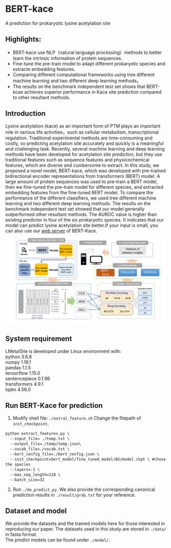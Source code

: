 # BERT-kace
A prediction for prokaryotic lysine acetylation site


## Highlights:
* BERT-kace use NLP（natural language processing）methods to better learn the intrinsic information of protein sequences.
* Fine-tune the pre-train model to adapt different prokaryotic species and extracte embedding features.
* Comparing different computational frameworks using tree different machine learning and two different deep learning methods。 
* The results on the benchmark independent test set shows that BERT-kcae achieves superior performance in Kace site prediction compared to other resultant methods.

## Introduction
Lysine acetylation (kace) as an important form of PTM plays an important role in various life activities，such as cellular metabolism, transcriptional regulation. Traditional experimental methods are time-consuming and costly, so predicting acetylation site accurately and quickly is a meaningful and challenging task. Recently, several machine learning and deep learning methods have been developed for acetylation site prediction, but they use traditional features such as sequence features and physicochemical features, which are diverse and cumbersome to extract. In this study, we proposed a novel model, BERT-kace, which was developed with pre-trained bidirectional encoder representations from transformers (BERT) model. A large amount of protein sequences was used to pre-train a BERT model, then we fine-tuned the pre-train model for different species, and extracted embedding features from the fine-tuned BERT model. To compare the performance of the different classifiers, we used tree different machine learning and two different deep learning methods. The results on the benchmark independent test set showed that our model generally outperformed other resultant methods. The AUROC value is higher than existing predictor in four of the six prokaryotic species. It indicates that our model can predict lysine acetylation site better.If your input is small, you can also use our [web server](http://bert-kace.zhulab.org.cn/) of BERT-Kace.
![BERT_Kace_architecture](https://github.com/leo97king/BERT-kace/blob/main/image/BERT_Kace_architecture.png)

## System requirement
LMetalSite is developed under Linux environment with:  
python  3.6.8  
numpy  1.19.1  
pandas  1.1.5  
tensorflow  1.15.0  
sentencepiece  0.1.96  
transformers  4.9.1  
tqdm  4.56.0  


## Run BERT-Kace for prediction
1. Modify shell file: `./extral_feature.sh` Change the filepath of `init_checkpoint`.
```
python extract_features.py \
  --input_file= ./temp.txt \  
  --output_file=./temp/temp.json\
  --vocab_file=./vocab.txt \
  --bert_config_file=./bert_config.json \
  --init_checkpoint=bert_model/fine_tuned_model/BS/model.ckpt \ #chose the species
  --layers=-1 \
  --max_seq_length=128 \
  --batch_size=32 
```

2. Run `./do_predict.py`. We also provide the corresponding canonical prediction results in `./result/prob.txt` for your reference.



## Dataset and model
We provide the datasets and the trained  models here for those interested in reproducing our paper.
The  datasets used in this study are stored in `./data/` in fasta format.  
The predict models  can be found under `./model/`.

